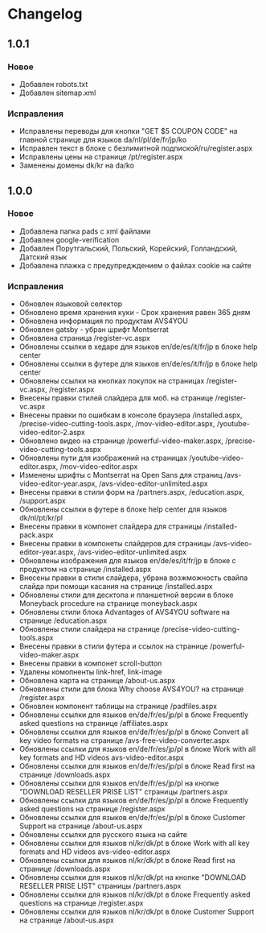# Changelog
## 1.0.1

### Новое
* Добавлен robots.txt
* Добавлен sitemap.xml
### Исправления
* Исправлены переводы для кнопки "GET $5 COUPON CODE" на главной странице для языков da/nl/pl/de/fr/jp/ko
* Исправлен текст в блоке с безлимитной подпиской/ru/register.aspx
* Исправлены цены на странице /pt/register.aspx 
* Заменены домены dk/kr на da/ko 

## 1.0.0

### Новое
* Добавлена папка pads с xml файлами
* Добавлен google-verification
* Добавлен Порутгальский, Польский, Корейский, Голландский, Датский язык
* Добавлена плажка с предупредждением о файлах cookie на сайте

### Исправления
* Обновлен языковой селектор
* Обновлено время хранения куки - Срок хранения равен 365 дням
* Обновлена информация по продуктам AVS4YOU
* Обновлен gatsby - убран шрифт Montserrat
* Обновлена страница /register-vc.aspx
* Обновлены ссылки в хедаре для языков en/de/es/it/fr/jp в блоке help center
* Обновлены ссылки в футере для языков en/de/es/it/fr/jp в блоке help center
* Обновлены ссылки на кнопках покупок на страницах /register-vc.aspx, /register.aspx
* Внесены правки стилей слайдера для моб. на странице /register-vc.aspx
* Внесены правки по ошибкам в консоле браузера /installed.aspx, /precise-video-cutting-tools.aspx, /mov-video-editor.aspx, /youtube-video-editor-2.aspx
* Обновлено видео на странице /powerful-video-maker.aspx, /precise-video-cutting-tools.aspx
* Обновлены пути для изображений на страницах /youtube-video-editor.aspx, /mov-video-editor.aspx
* Изменены шрифты с Montserrat на Open Sans для страниц /avs-video-editor-year.aspx, /avs-video-editor-unlimited.aspx
* Внесены правки в стили форм на /partners.aspx, /education.aspx, /support.aspx
* Обновлены ссылки в футере в блоке help center для языков dk/nl/pt/kr/pl
* Внесены правки в компонет слайдера для страницы /installed-pack.aspx
* Внесены правки в компонеты слайдеров для страницы /avs-video-editor-year.aspx, /avs-video-editor-unlimited.aspx
* Обновлены изображения для языков en/de/es/it/fr/jp в блоке с продуктом на странице /installed.aspx
* Внесены правки в стили слайдера, убрана возжможность свайпа слайда при помощи касания на странице /installed.aspx
* Обновлены стили для десктопа и планшетной версии в блоке Moneyback procedure на странице moneyback.aspx
* Обновлены стили блока Advantages of AVS4YOU software на странице /education.aspx
* Обновлены стили слайдера на странице /precise-video-cutting-tools.aspx
* Внесены правки в стили футера и ссылок на странице /powerful-video-maker.aspx
* Внесены правки в компонет scroll-button
* Удалены комопненты link-href, link-image
* Обновлена карта на странице /about-us.aspx
* Обновлены стили для блока Why choose AVS4YOU? на странице /register.aspx
* Обновлен компонент таблицы на странице /padfiles.aspx
* Обновлены ссылки для языков en/de/fr/es/jp/pl в блоке Frequently asked questions на странице /affiliates.aspx
* Обновлены ссылки для языков en/de/fr/es/jp/pl в блоке Сonvert all key video formats на странице /avs-free-video-converter.aspx
* Обновлены ссылки для языков en/de/fr/es/jp/pl в блоке Work with all key formats and HD videos avs-video-editor.aspx
* Обновлены ссылки для языков en/de/fr/es/jp/pl в блоке Read first на странице  /downloads.aspx
* Обновлены ссылки для языков en/de/fr/es/jp/pl на кнопке "DOWNLOAD RESELLER PRISE LIST"  страницы  /partners.aspx 
* Обновлены ссылки для языков en/de/fr/es/jp/pl в блоке Frequently asked questions на странице /register.aspx
* Обновлены ссылки для языков en/de/fr/es/jp/pl в блоке Customer Support на странице /about-us.aspx 
* Обновлены ссылки для русского языка на сайте
* Обновлены ссылки для языков nl/kr/dk/pt в блоке Work with all key formats and HD videos avs-video-editor.aspx
* Обновлены ссылки для языков nl/kr/dk/pt в блоке Read first на странице  /downloads.aspx
* Обновлены ссылки для языков nl/kr/dk/pt на кнопке "DOWNLOAD RESELLER PRISE LIST"  страницы  /partners.aspx 
* Обновлены ссылки для языков nl/kr/dk/pt в блоке Frequently asked questions на странице /register.aspx
* Обновлены ссылки для языков nl/kr/dk/pt в блоке Customer Support на странице /about-us.aspx 
